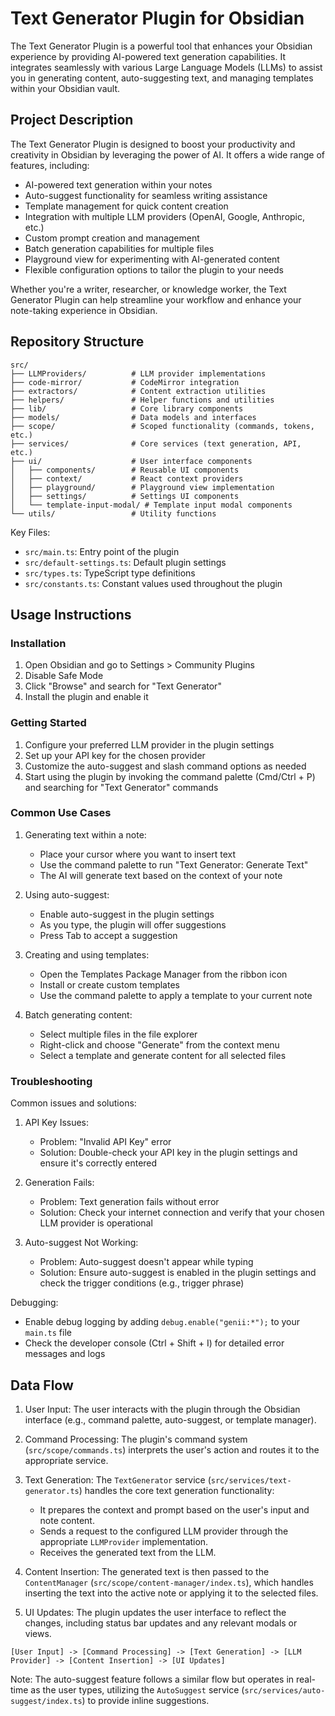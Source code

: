 # Text Generator Plugin for Obsidian

The Text Generator Plugin is a powerful tool that enhances your Obsidian experience by providing AI-powered text generation capabilities. It integrates seamlessly with various Large Language Models (LLMs) to assist you in generating content, auto-suggesting text, and managing templates within your Obsidian vault.

## Project Description

The Text Generator Plugin is designed to boost your productivity and creativity in Obsidian by leveraging the power of AI. It offers a wide range of features, including:

- AI-powered text generation within your notes
- Auto-suggest functionality for seamless writing assistance
- Template management for quick content creation
- Integration with multiple LLM providers (OpenAI, Google, Anthropic, etc.)
- Custom prompt creation and management
- Batch generation capabilities for multiple files
- Playground view for experimenting with AI-generated content
- Flexible configuration options to tailor the plugin to your needs

Whether you're a writer, researcher, or knowledge worker, the Text Generator Plugin can help streamline your workflow and enhance your note-taking experience in Obsidian.

## Repository Structure

```
src/
├── LLMProviders/          # LLM provider implementations
├── code-mirror/           # CodeMirror integration
├── extractors/            # Content extraction utilities
├── helpers/               # Helper functions and utilities
├── lib/                   # Core library components
├── models/                # Data models and interfaces
├── scope/                 # Scoped functionality (commands, tokens, etc.)
├── services/              # Core services (text generation, API, etc.)
├── ui/                    # User interface components
│   ├── components/        # Reusable UI components
│   ├── context/           # React context providers
│   ├── playground/        # Playground view implementation
│   ├── settings/          # Settings UI components
│   └── template-input-modal/ # Template input modal components
└── utils/                 # Utility functions
```

Key Files:
- `src/main.ts`: Entry point of the plugin
- `src/default-settings.ts`: Default plugin settings
- `src/types.ts`: TypeScript type definitions
- `src/constants.ts`: Constant values used throughout the plugin

## Usage Instructions

### Installation

1. Open Obsidian and go to Settings > Community Plugins
2. Disable Safe Mode
3. Click "Browse" and search for "Text Generator"
4. Install the plugin and enable it

### Getting Started

1. Configure your preferred LLM provider in the plugin settings
2. Set up your API key for the chosen provider
3. Customize the auto-suggest and slash command options as needed
4. Start using the plugin by invoking the command palette (Cmd/Ctrl + P) and searching for "Text Generator" commands

### Common Use Cases

1. Generating text within a note:
   - Place your cursor where you want to insert text
   - Use the command palette to run "Text Generator: Generate Text"
   - The AI will generate text based on the context of your note

2. Using auto-suggest:
   - Enable auto-suggest in the plugin settings
   - As you type, the plugin will offer suggestions
   - Press Tab to accept a suggestion

3. Creating and using templates:
   - Open the Templates Package Manager from the ribbon icon
   - Install or create custom templates
   - Use the command palette to apply a template to your current note

4. Batch generating content:
   - Select multiple files in the file explorer
   - Right-click and choose "Generate" from the context menu
   - Select a template and generate content for all selected files

### Troubleshooting

Common issues and solutions:

1. API Key Issues:
   - Problem: "Invalid API Key" error
   - Solution: Double-check your API key in the plugin settings and ensure it's correctly entered

2. Generation Fails:
   - Problem: Text generation fails without error
   - Solution: Check your internet connection and verify that your chosen LLM provider is operational

3. Auto-suggest Not Working:
   - Problem: Auto-suggest doesn't appear while typing
   - Solution: Ensure auto-suggest is enabled in the plugin settings and check the trigger conditions (e.g., trigger phrase)

Debugging:
- Enable debug logging by adding `debug.enable("genii:*");` to your `main.ts` file
- Check the developer console (Ctrl + Shift + I) for detailed error messages and logs

## Data Flow

1. User Input: The user interacts with the plugin through the Obsidian interface (e.g., command palette, auto-suggest, or template manager).

2. Command Processing: The plugin's command system (`src/scope/commands.ts`) interprets the user's action and routes it to the appropriate service.

3. Text Generation: The `TextGenerator` service (`src/services/text-generator.ts`) handles the core text generation functionality:
   - It prepares the context and prompt based on the user's input and note content.
   - Sends a request to the configured LLM provider through the appropriate `LLMProvider` implementation.
   - Receives the generated text from the LLM.

4. Content Insertion: The generated text is then passed to the `ContentManager` (`src/scope/content-manager/index.ts`), which handles inserting the text into the active note or applying it to the selected files.

5. UI Updates: The plugin updates the user interface to reflect the changes, including status bar updates and any relevant modals or views.

```
[User Input] -> [Command Processing] -> [Text Generation] -> [LLM Provider] -> [Content Insertion] -> [UI Updates]
```

Note: The auto-suggest feature follows a similar flow but operates in real-time as the user types, utilizing the `AutoSuggest` service (`src/services/auto-suggest/index.ts`) to provide inline suggestions.